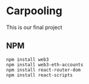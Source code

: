# Carpooling
This is our final project



## NPM
```
npm install web3
npm install web3-eth-accounts
npm install react-router-dom
npm install react-scripts
```
